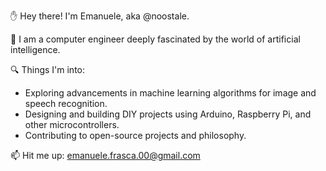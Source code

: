 ✋ Hey there! I'm Emanuele, aka @noostale.

🤖 I am a computer engineer deeply fascinated by the world of artificial intelligence.

🔍 Things I'm into:
- Exploring advancements in machine learning algorithms for image and speech recognition.
- Designing and building DIY projects using Arduino, Raspberry Pi, and other microcontrollers.
- Contributing to open-source projects and philosophy.

📫 Hit me up: emanuele.frasca.00@gmail.com
